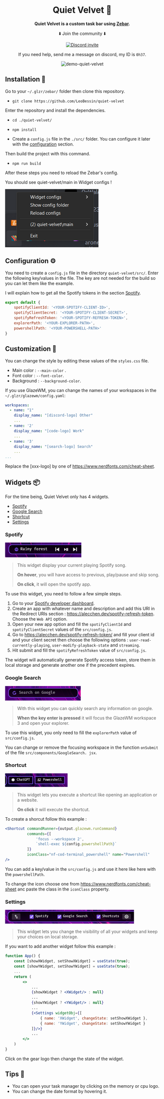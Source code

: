 
<div align="center">

# Quiet Velvet 🌸

**Quiet Velvet is a custom task bar using [Zebar](https://github.com/glzr-io).**

⬇️ Join the community ⬇️

[![Discord invite][discord-badge]][discord-link]

If you need help, send me a message on discord, my ID is `0h37`.

![demo-quiet-velvet](https://raw.githubusercontent.com/LeoBessin/files/refs/heads/master/zebar/my_custom_zebar.gif)

</div>

## Installation 📂

Go to your `~/.glzr/zebar/` folder then clone this repository.
- ```git clone https://github.com/LeoBessin/quiet-velvet```

Enter the repository and install the dependencies.
- ```cd ./quiet-velvet/```
- ``npm install``

- Create a `config.js` file in the `./src/` folder. You can configure it later with the [configuration](#configuration-%EF%B8%8F) section.

Then build the project with this command.
- ```npm run build```

After these steps you need to reload the Zebar's config.

You should see quiet-velvet/main in Widget configs !

![zebar-update](https://raw.githubusercontent.com/LeoBessin/files/refs/heads/master/zebar/reload_zebar.png)

[discord-badge]: https://img.shields.io/discord/1041662798196908052.svg?logo=discord&colorB=7289DA
[discord-link]: https://discord.gg/ud6z3qjRvM

## Configuration ⚙️

You need to create a `config.js` file in the directory `quiet-velvet/src/`.
Enter the following key/values in the file. 
The key are not needed for the build so you can let them like the example.

I will explain how to get all the Spotify tokens in the section [Spotify](#spotify).

```js
export default {
    spotifyClientId: '<YOUR-SPOTIFY-CLIENT-ID>',
    spotifyClientSecret: '<YOUR-SPOTIFY-CLIENT-SECRET>',
    spotifyRefreshToken: '<YOUR-SPOTIFY-REFRESH-TOKEN>',
    explorerPath: '<YOUR-EXPLORER-PATH>',
    powershellPath: '<YOUR-POWERSHELL-PATH>'
}
```

## Customization 💅

You can change the style by editing these values of the `styles.css` file.
- Main color : `--main-color`  .
- Font color : `--font-color`.
- Background : `--background-color`.

If you use GlazeWM, you can change the names of your workspaces in the `~/.glzr/glazewm/config.yaml`:
```yaml
workspaces:
  - name: "1"
    display_name: "[discord-logo] Other"
    ...
  - name: '2'
    display_name: "[code-logo] Work"
    ...
  - name: '3'
    display_name: "[search-logo] Search"
    ...
...
```
Replace the [xxx-logo] by one of https://www.nerdfonts.com/cheat-sheet.


## Widgets 📦

For the time being, Quiet Velvet only has 4 widgets.
- [Spotify](#spotify)
- [Google Search](#google-search)
- [Shortcut](#shortcut)
- [Settings](#settings)

### Spotify
![quiet-velvet-spotify](https://raw.githubusercontent.com/LeoBessin/files/refs/heads/master/zebar/spotify_zebar.png)

> This widget display your current playing Spotify song.
> 
> **On hover**, you will have access to previous, play/pause and skip song.
> 
> **On click**, it will open the spotify app.

To use this widget, you need to follow a few simple steps.
1. Go to your [Spotify developer dashboard](https://developer.spotify.com/dashboard).
2. Create an app with whatever name and description and add this URI in the Redirect URIs section :
   https://alecchen.dev/spotify-refresh-token. Choose the `Web API` option.
3. Open your new app option and fill the `spotifyClientId` and `spotifyClientSecret` values of the `src/config.js`.
4. Go to https://alecchen.dev/spotify-refresh-token/ and fill your client id and your client secret then choose the 
   following options : `user-read-currently-playing`, `user-modify-playback-state` and `streaming`.
5. Hit submit and fill the `spotifyRefreshToken` value of `src/config.js`.

The widget will automatically generate Spotify access token, store them in local storage and generate another one if 
the precedent expires.

### Google Search
![quiet-velvet-google-search](https://raw.githubusercontent.com/LeoBessin/files/refs/heads/master/zebar/google_search_zebar.png)

> With this widget you can quickly search any information on google.
> 
> **When the key enter is pressed** it will focus the GlazeWM workspace 3 and open your explorer.

To use this widget, you only need to fill the `explorerPath` value of `src/config.js`.

You can change or remove the focusing workspace in the function `onSubmit` of the file `src/components/GoogleSearch.
jsx`.

### Shortcut
![quiet-velvet-shorcuts](https://raw.githubusercontent.com/LeoBessin/files/refs/heads/master/zebar/shortcuts_zebar.png)

> This widget lets you execute a shortcut like opening an application or a website.
> 
> **On click** it will execute the shortcut.

To create a shorcut follow this example :
```jsx
<Shortcut commandRunner={output.glazewm.runCommand}
          commands={[
              'focus --workspace 2',
              `shell-exec ${config.powershellPath}`
          ]}
          iconClass="nf-cod-terminal_powershell" name="Powershell"
/>
```
You can add a key/value in the `src/config.js` and use it here like here with the `powershellPath`.

To change the icon choose one from https://www.nerdfonts.com/cheat-sheet anc paste the class in the `iconClass` 
property.

### Settings
![quiet-velvet-settings](https://raw.githubusercontent.com/LeoBessin/files/refs/heads/master/zebar/settings_zebar.png)

> This widget lets you change the visibility of all your widgets and keep your choices on local storage.

If you want to add another widget follow this example :
```jsx
function App() {
    const [showXWidget, setShowXWidget] = useState(true);
    const [showYWidget, setShowYWidget] = useState(true);
    ...
    return (
        <>
            ...
            {showXWidget ? <XWidget/> : null}
            ...
            {showYWidget ? <YWidget/> : null}
            ...
            {<Settings widgetObj={[
                { name: 'XWidget', changeState: setShowXWidget },
                { name: 'YWidget', changeState: setShowYWidget }
            ]}/>}
            ...
        </>
    )
}
```
Click on the gear logo then change the state of the widget.

## Tips 🎁
- You can open your task manager by clicking on the memory or cpu logo.
- You can change the date format by hovering it.
